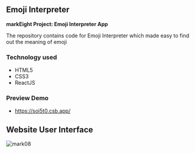 ## Emoji Interpreter 

**markEight
Project: Emoji Interpreter App**

The repository contains code  for Emoji Interpreter which made easy to find out the meaning of emoji 


### Technology used
- HTML5 <br/>
- CSS3  <br/>
- ReactJS

### Preview Demo 
- https://soi5t0.csb.app/ 

## Website User Interface
![mark08](https://user-images.githubusercontent.com/62952242/208875978-b57dca8a-0a7c-4d84-bc64-9f37e065df4a.png)

